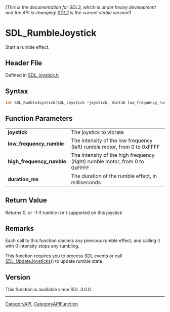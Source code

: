 ###### (This is the documentation for SDL3, which is under heavy development and the API is changing! [SDL2](https://wiki.libsdl.org/SDL2/) is the current stable version!)
# SDL_RumbleJoystick

Start a rumble effect.

## Header File

Defined in [SDL_joystick.h](https://github.com/libsdl-org/SDL/blob/main/include/SDL3/SDL_joystick.h)

## Syntax

```c
int SDL_RumbleJoystick(SDL_Joystick *joystick, Uint16 low_frequency_rumble, Uint16 high_frequency_rumble, Uint32 duration_ms);

```

## Function Parameters

|                               |                                                                            |
| ----------------------------- | -------------------------------------------------------------------------- |
| **joystick**                  | The joystick to vibrate                                                    |
| **low_frequency_rumble**      | The intensity of the low frequency (left) rumble motor, from 0 to 0xFFFF   |
| **high_frequency_rumble**     | The intensity of the high frequency (right) rumble motor, from 0 to 0xFFFF |
| **duration_ms**               | The duration of the rumble effect, in milliseconds                         |

## Return Value

Returns 0, or -1 if rumble isn't supported on this joystick

## Remarks

Each call to this function cancels any previous rumble effect, and calling
it with 0 intensity stops any rumbling.

This function requires you to process SDL events or call
[SDL_UpdateJoysticks](SDL_UpdateJoysticks)() to update rumble state.

## Version

This function is available since SDL 3.0.0.

----
[CategoryAPI](CategoryAPI), [CategoryAPIFunction](CategoryAPIFunction)


